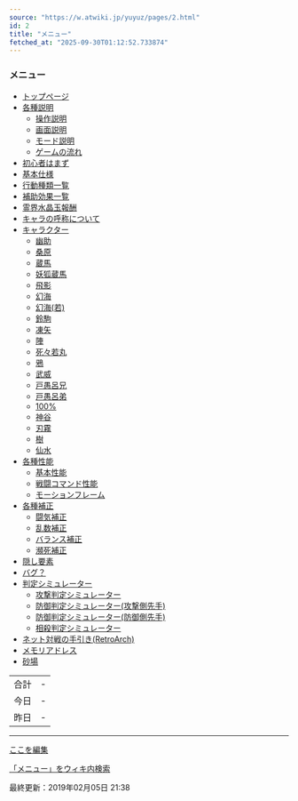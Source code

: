 ```yaml
---
source: "https://w.atwiki.jp/yuyuz/pages/2.html"
id: 2
title: "メニュー"
fetched_at: "2025-09-30T01:12:52.733874"
---
```


### メニュー

* [トップページ](https://w.atwiki.jp//w.atwiki.jp/yuyuz/pages/1.html "トップページ (3295d)")
* [各種説明](#)
  * [操作説明](https://w.atwiki.jp//w.atwiki.jp/yuyuz/pages/54.html "操作説明 (3282d)")
  * [画面説明](https://w.atwiki.jp//w.atwiki.jp/yuyuz/pages/14.html "画面説明 (3294d)")
  * [モード説明](https://w.atwiki.jp//w.atwiki.jp/yuyuz/pages/50.html "モード説明 (3294d)")
  * [ゲームの流れ](https://w.atwiki.jp//w.atwiki.jp/yuyuz/pages/53.html "ゲームの流れ (3283d)")
* [初心者はまず](https://w.atwiki.jp//w.atwiki.jp/yuyuz/pages/25.html "初心者はまず (3286d)")
* [基本仕様](https://w.atwiki.jp//w.atwiki.jp/yuyuz/pages/18.html "基本仕様 (1273d)")
* [行動種類一覧](https://w.atwiki.jp//w.atwiki.jp/yuyuz/pages/13.html "行動種類一覧 (3295d)")
* [補助効果一覧](https://w.atwiki.jp//w.atwiki.jp/yuyuz/pages/22.html "補助効果一覧 (3247d)")
* [霊界水晶玉報酬](https://w.atwiki.jp//w.atwiki.jp/yuyuz/pages/23.html "霊界水晶玉報酬 (3297d)")
* [キャラの呼称について](https://w.atwiki.jp//w.atwiki.jp/yuyuz/pages/16.html "キャラの呼称について (3295d)")
* [キャラクター](#)
  * [幽助](https://w.atwiki.jp//w.atwiki.jp/yuyuz/pages/24.html "幽助 (1253d)")
  * [桑原](https://w.atwiki.jp//w.atwiki.jp/yuyuz/pages/30.html "桑原 (1940d)")
  * [蔵馬](https://w.atwiki.jp//w.atwiki.jp/yuyuz/pages/31.html "蔵馬 (1940d)")
  * [妖狐蔵馬](https://w.atwiki.jp//w.atwiki.jp/yuyuz/pages/32.html "妖狐蔵馬 (1943d)")
  * [飛影](https://w.atwiki.jp//w.atwiki.jp/yuyuz/pages/33.html "飛影 (1940d)")
  * [幻海](https://w.atwiki.jp//w.atwiki.jp/yuyuz/pages/34.html "幻海 (1940d)")
  * [幻海(若)](https://w.atwiki.jp//w.atwiki.jp/yuyuz/pages/35.html "幻海(若) (1940d)")
  * [鈴駒](https://w.atwiki.jp//w.atwiki.jp/yuyuz/pages/36.html "鈴駒 (1940d)")
  * [凍矢](https://w.atwiki.jp//w.atwiki.jp/yuyuz/pages/37.html "凍矢 (1943d)")
  * [陣](https://w.atwiki.jp//w.atwiki.jp/yuyuz/pages/38.html "陣 (1940d)")
  * [死々若丸](https://w.atwiki.jp//w.atwiki.jp/yuyuz/pages/39.html "死々若丸 (1940d)")
  * [鴉](https://w.atwiki.jp//w.atwiki.jp/yuyuz/pages/40.html "鴉 (1940d)")
  * [武威](https://w.atwiki.jp//w.atwiki.jp/yuyuz/pages/41.html "武威 (1940d)")
  * [戸愚呂兄](https://w.atwiki.jp//w.atwiki.jp/yuyuz/pages/42.html "戸愚呂兄 (1940d)")
  * [戸愚呂弟](https://w.atwiki.jp//w.atwiki.jp/yuyuz/pages/43.html "戸愚呂弟 (1940d)")
  * [100%](https://w.atwiki.jp//w.atwiki.jp/yuyuz/pages/44.html "100% (1940d)")
  * [神谷](https://w.atwiki.jp//w.atwiki.jp/yuyuz/pages/45.html "神谷 (1940d)")
  * [刃霧](https://w.atwiki.jp//w.atwiki.jp/yuyuz/pages/46.html "刃霧 (1943d)")
  * [樹](https://w.atwiki.jp//w.atwiki.jp/yuyuz/pages/47.html "樹 (1940d)")
  * [仙水](https://w.atwiki.jp//w.atwiki.jp/yuyuz/pages/48.html "仙水 (1940d)")
* [各種性能](#)
  * [基本性能](https://w.atwiki.jp//w.atwiki.jp/yuyuz/pages/15.html "基本性能 (1258d)")
  * [戦闘コマンド性能](https://w.atwiki.jp//w.atwiki.jp/yuyuz/pages/12.html "戦闘コマンド性能 (3294d)")
  * [モーションフレーム](https://w.atwiki.jp//w.atwiki.jp/yuyuz/pages/57.html "モーションフレーム (708d)")
* [各種補正](#)
  * [闘気補正](https://w.atwiki.jp//w.atwiki.jp/yuyuz/pages/19.html "闘気補正 (1947d)")
  * [乱数補正](https://w.atwiki.jp//w.atwiki.jp/yuyuz/pages/21.html "乱数補正 (3294d)")
  * [バランス補正](https://w.atwiki.jp//w.atwiki.jp/yuyuz/pages/20.html "バランス補正 (1947d)")
  * [瀕死補正](https://w.atwiki.jp//w.atwiki.jp/yuyuz/pages/26.html "瀕死補正 (3294d)")
* [隠し要素](https://w.atwiki.jp//w.atwiki.jp/yuyuz/pages/51.html "隠し要素 (3290d)")
* [バグ？](https://w.atwiki.jp//w.atwiki.jp/yuyuz/pages/28.html "バグ？ (3294d)")
* [判定シミュレーター](#)
  * [攻撃判定シミュレーター](http://yuyutokubetsu.web.fc2.com/simulator.htm)
  * [防御判定シミュレーター(攻撃側先手)](http://yuyutokubetsu.web.fc2.com/simulator_guard.htm)
  * [防御判定シミュレーター(防御側先手)](http://yuyutokubetsu.web.fc2.com/simulator_guard2.htm)
  * [相殺判定シミュレーター](https://yuyutokubetsu.web.fc2.com/simulator2.htm)
* [ネット対戦の手引き(RetroArch)](http://yuyutokubetsu.web.fc2.com/RetroArch.html)
* [メモリアドレス](https://w.atwiki.jp//w.atwiki.jp/yuyuz/pages/27.html "メモリアドレス (3295d)")
* [砂場](https://w.atwiki.jp//w.atwiki.jp/yuyuz/pages/56.html "砂場 (2304d)")

|  |  |
| --- | --- |
| 合計 | - |
| 今日 | - |
| 昨日 | - |

---

[ここを編集](https://w.atwiki.jp//w.atwiki.jp/yuyuz/pedit/2.html)

[「メニュー」をウィキ内検索](https://w.atwiki.jp//w.atwiki.jp/yuyuz/search?andor=and&keyword=%E3%83%A1%E3%83%8B%E3%83%A5%E3%83%BC)

最終更新：2019年02月05日 21:38